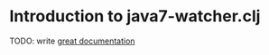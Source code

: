 # Introduction to java7-watcher.clj

TODO: write [great documentation](http://jacobian.org/writing/great-documentation/what-to-write/)
